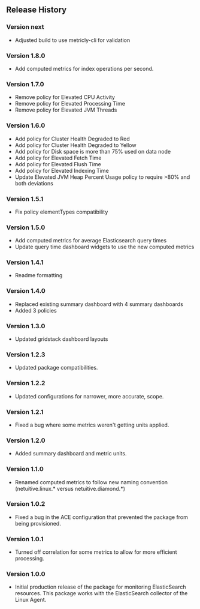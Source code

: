 ## Release History

### Version next

* Adjusted build to use metricly-cli for validation

### Version 1.8.0

* Add computed metrics for index operations per second.

### Version 1.7.0

* Remove policy for Elevated CPU Activity
* Remove policy for Elevated Processing Time
* Remove policy for Elevated JVM Threads

### Version 1.6.0

* Add policy for Cluster Health Degraded to Red
* Add policy for Cluster Health Degraded to Yellow
* Add policy for Disk space is more than 75% used on data node
* Add policy for Elevated Fetch Time
* Add policy for Elevated Flush Time
* Add policy for Elevated Indexing Time
* Update Elevated JVM Heap Percent Usage policy to require >80% and both deviations

### Version 1.5.1

* Fix policy elementTypes compatibility

### Version 1.5.0

* Add computed metrics for average Elasticsearch query times
* Update query time dashboard widgets to use the new computed metrics

### Version 1.4.1

* Readme formatting

### Version 1.4.0

* Replaced existing summary dashboard with 4 summary dashboards
* Added 3 policies

### Version 1.3.0

* Updated gridstack dashboard layouts

### Version 1.2.3

* Updated package compatibilities.

### Version 1.2.2

* Updated configurations for narrower, more accurate, scope.

### Version 1.2.1

* Fixed a bug where some metrics weren't getting units applied.

### Version 1.2.0

* Added summary dashboard and metric units.

### Version 1.1.0

* Renamed computed metrics to follow new naming convention (netuitive.linux.* versus netuitive.diamond.*)

### Version 1.0.2

* Fixed a bug in the ACE configuration that prevented the package from being provisioned.

### Version 1.0.1

* Turned off correlation for some metrics to allow for more efficient processing.

### Version 1.0.0

* Initial production release of the package for monitoring ElasticSearch resources.  This package works with the ElasticSearch collector of the Linux Agent.
